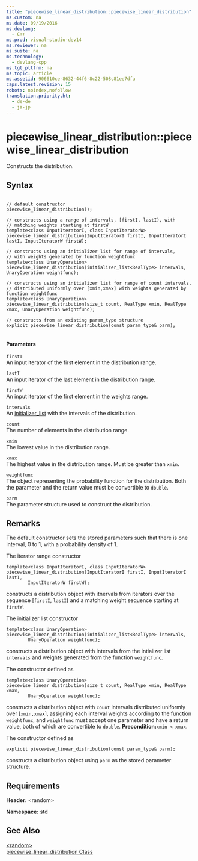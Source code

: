 ```yaml
---
title: "piecewise_linear_distribution::piecewise_linear_distribution"
ms.custom: na
ms.date: 09/19/2016
ms.devlang: 
  - C++
ms.prod: visual-studio-dev14
ms.reviewer: na
ms.suite: na
ms.technology: 
  - devlang-cpp
ms.tgt_pltfrm: na
ms.topic: article
ms.assetid: 906610ce-8632-44f6-8c22-508c81ee7dfa
caps.latest.revision: 15
robots: noindex,nofollow
translation.priority.ht: 
  - de-de
  - ja-jp
---
```

# piecewise_linear_distribution::piecewise_linear_distribution
Constructs the distribution.  
  
## Syntax  
  
```  
  
// default constructor  
piecewise_linear_distribution();  
  
// constructs using a range of intervals, [firstI, lastI), with  
// matching weights starting at firstW  
template<class InputIteratorI, class InputIteratorW>  
piecewise_linear_distribution(InputIteratorI firstI, InputIteratorI lastI, InputIteratorW firstW);  
  
// constructs using an initializer list for range of intervals,  
// with weights generated by function weightfunc  
template<class UnaryOperation>  
piecewise_linear_distribution(initializer_list<RealType> intervals, UnaryOperation weightfunc);  
  
// constructs using an initializer list for range of count intervals,  
// distributed uniformly over [xmin,xmax] with weights generated by function weightfunc  
template<class UnaryOperation>  
piecewise_linear_distribution(size_t count, RealType xmin, RealType xmax, UnaryOperation weightfunc);  
  
// constructs from an existing param_type structure  
explicit piecewise_linear_distribution(const param_type& parm);  
  
```  
  
#### Parameters  
 `firstI`  
 An input iterator of the first element in the distribution range.  
  
 `lastI`  
 An input iterator of the last element in the distribution range.  
  
 `firstW`  
 An input iterator of the first element in the weights range.  
  
 `intervals`  
 An [initializer_list](../vs140/Initializers.md) with the intervals of the distribution.  
  
 `count`  
 The number of elements in the distribution range.  
  
 `xmin`  
 The lowest value in the distribution range.  
  
 `xmax`  
 The highest value in the distribution range. Must be greater than `xmin`.  
  
 `weightfunc`  
 The object representing the probability function for the distribution. Both the parameter and the return value must be convertible to `double`.  
  
 `parm`  
 The parameter structure used to construct the distribution.  
  
## Remarks  
 The default constructor sets the stored parameters such that there is one interval, 0 to 1, with a probability density of 1.  
  
 The iterator range constructor  
  
```  
template<class InputIteratorI, class InputIteratorW>  
piecewise_linear_distribution(InputIteratorI firstI, InputIteratorI lastI,  
        InputIteratorW firstW);  
```  
  
 constructs a distribution object with itnervals from iterators over the sequence [`firstI`, `lastI`) and a matching weight sequence starting at `firstW`.  
  
 The initializer list constructor  
  
```  
template<class UnaryOperation>  
piecewise_linear_distribution(initializer_list<RealType> intervals,   
        UnaryOperation weightfunc);  
```  
  
 constructs a distribution object with intervals from the intializer list `intervals` and weights generated from the function `weightfunc`.  
  
 The constructor defined as  
  
```  
template<class UnaryOperation>  
piecewise_linear_distribution(size_t count, RealType xmin, RealType xmax,  
        UnaryOperation weightfunc);  
```  
  
 constructs a distribution object with `count` intervals distributed uniformly over [`xmin,xmax`], assigning each interval weights according to the function `weightfunc`, and `weightfunc` must accept one parameter and have a return value, both of which are convertible to `double`. **Precondition:**`xmin < xmax`.  
  
 The constructor defined as  
  
```  
explicit piecewise_linear_distribution(const param_type& parm);  
```  
  
 constructs a distribution object using `parm` as the stored parameter structure.  
  
## Requirements  
 **Header:** <random\>  
  
 **Namespace:** std  
  
## See Also  
 [<random\>](../vs140/-random-.md)   
 [piecewise_linear_distribution Class](../vs140/piecewise_linear_distribution-Class.md)